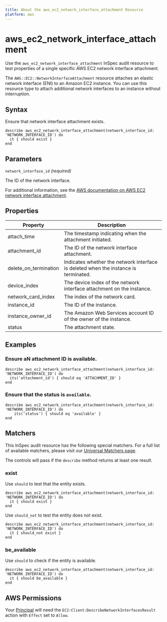 ```yaml
---
title: About the aws_ec2_network_interface_attachment Resource
platform: aws
---
```


# aws_ec2_network_interface_attachment

Use the `aws_ec2_network_interface_attachment` InSpec audit resource to test properties of a single specific AWS EC2 network interface attachment.

The `AWS::EC2::NetworkInterfaceAttachment` resource attaches an elastic network interface (ENI) to an Amazon EC2 instance. You can use this resource type to attach additional network interfaces to an instance without interruption.

## Syntax

Ensure that network interface attachment exists.

    describe aws_ec2_network_interface_attachment(network_interface_id: 'NETWORK_INTERFACE_ID') do
      it { should exist }
    end

## Parameters

`network_interface_id` _(required)_

The ID of the network interface.

For additional information, see the [AWS documentation on AWS EC2 network interface attachment](https://docs.aws.amazon.com/AWSCloudFormation/latest/UserGuide/aws-resource-ec2-network-interface-attachment.html).

## Properties

| Property | Description |
| --- | --- |
| attach_time | The timestamp indicating when the attachment initiated. |
| attachment_id | The ID of the network interface attachment. |
| delete_on_termination | Indicates whether the network interface is deleted when the instance is terminated. |
| device_index | The device index of the network interface attachment on the instance. | d
| network_card_index | The index of the network card. |
| instance_id | The ID of the instance. |
| instance_owner_id | The Amazon Web Services account ID of the owner of the instance. |
| status | The attachment state. |

## Examples

### Ensure aN attachment ID is available.

    describe aws_ec2_network_interface_attachment(network_interface_id: 'NETWORK_INTERFACE_ID') do
      its('attachment_id') { should eq 'ATTACHMENT_ID' }
    end

### Ensure that the status is `available`.

    describe aws_ec2_network_interface_attachment(network_interface_id: 'NETWORK_INTERFACE_ID') do
        its('status') { should eq 'available' }
    end

## Matchers

This InSpec audit resource has the following special matchers. For a full list of available matchers, please visit our [Universal Matchers page](https://www.inspec.io/docs/reference/matchers/).

The controls will pass if the `describe` method returns at least one result.

### exist

Use `should` to test that the entity exists.

    describe aws_ec2_network_interface_attachment(network_interface_id: 'NETWORK_INTERFACE_ID') do
      it { should exist }
    end

Use `should_not` to test the entity does not exist.

    describe aws_ec2_network_interface_attachment(network_interface_id: 'NETWORK_INTERFACE_ID') do
      it { should_not exist }
    end

### be_available

Use `should` to check if the entity is available.

    describe aws_ec2_network_interface_attachment(network_interface_id: 'NETWORK_INTERFACE_ID') do
      it { should be_available }
    end

## AWS Permissions

Your [Principal](https://docs.aws.amazon.com/IAM/latest/UserGuide/intro-structure.html#intro-structure-principal) will need the `EC2:Client:DescribeNetworkInterfacesResult` action with `Effect` set to `Allow`.
